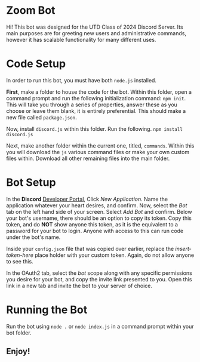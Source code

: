 # Zoom Bot 

Hi! This bot was designed for the UTD Class of 2024 Discord Server. Its main purposes are for greeting new users and administrative commands, however it has scalable functionality for many different uses.

# Code Setup
In order to run this bot, you must have both `node.js` installed.

**First**, make a folder to house the code for the bot. Within this folder, open a command prompt and run the following initialization command: `npm init`. This will take you through a series of properties, answer these as you choose or leave them blank, it is entirely preferential. This should make a new file called `package.json`.

Now, install `discord.js` within this folder. 
Run the following. `npm install discord.js`

Next, make another folder within the current one, titled, `commands`. Within this you will download the `js` various command files or make your own custom files within.  Download all other remaining files into the main folder. 

# Bot Setup
In the **Discord** [Developer Portal](https://discord.com/developers/applications), Click *New Application*. Name the application whatever your heart desires, and confirm. Now, select the *Bot* tab on the left hand side of your screen. Select *Add Bot* and confirm. Below your bot's username, there should be an option to copy its token. Copy this token, and do **NOT** show anyone this token, as it is the equivalent to a password for your bot to login. Anyone with access to this can run code under the bot's name.  

Inside your `config.json` file that was copied over earlier, replace the *insert-token-here* place holder with your custom token. Again, do not allow anyone to see this. 

In the OAuth2 tab, select the *bot* scope along with any specific permissions you desire for your bot, and copy the invite link presented to you. Open this link in a new tab and invite the bot to your server of choice. 

# Running the Bot
Run the bot using `node .` or `node index.js` in a command prompt within your bot folder.

## Enjoy!

